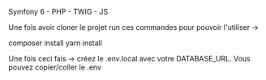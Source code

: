 Symfony 6 - PHP - TWIG - JS

Une fois avoir cloner le projet run ces commandes pour pouvoir l'utiliser ->

  composer install
  yarn install
  
  Une fois ceci fais ->
créez le .env.local avec votre DATABASE_URL. Vous pouvez copier/coller le .env

